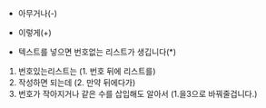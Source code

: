 - 아무거나(-)
+ 이렇게(+)
* 텍스트를 넣으면 번호없는 리스트가 생깁니다(*)
1. 번호있는리스트는 (1. 번호 뒤에 리스트를)
2. 작성하면 되는데 (2. 만약 뒤에다가)
1. 번호가 작아지거나 같은 수를 삽입해도 알아서 (1.을3으로 바꿔줄겁니다.)